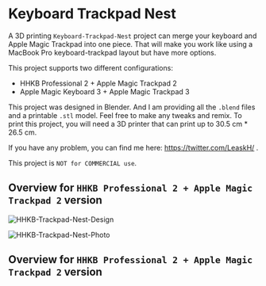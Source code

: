 # Keyboard Trackpad Nest

A 3D printing `Keyboard-Trackpad-Nest` project can merge your keyboard and Apple Magic Trackpad into one piece. That will make you work like using a MacBook Pro keyboard-trackpad layout but have more options.

This project supports two different configurations:

- HHKB Professional 2 + Apple Magic Trackpad 2
- Apple Magic Keyboard 3 + Apple Magic Trackpad 3

This project was designed in Blender. And I am providing all the `.blend` files and a printable `.stl` model. Feel free to make any tweaks and remix. To print this project, you will need a 3D printer that can print up to 30.5 cm * 26.5 cm.

If you have any problem, you can find me here: https://twitter.com/LeaskH/ .

This project is `NOT for COMMERCIAL use`.

## Overview for `HHKB Professional 2 + Apple Magic Trackpad 2` version

![HHKB-Trackpad-Nest-Design](https://github.com/Leask/HHKB-Trackpad-Nest/blob/main/HHKB/images/Screen%20Shot%202020-12-31%20at%202.26.57%20AM.png?raw=true "HHKB-Trackpad-Nest-Design")

![HHKB-Trackpad-Nest-Photo](https://github.com/Leask/HHKB-Trackpad-Nest/blob/main/HHKB/images/IMG_3020.jpg?raw=true "HHKB-Trackpad-Nest-Photo")

## Overview for `HHKB Professional 2 + Apple Magic Trackpad 2` version

